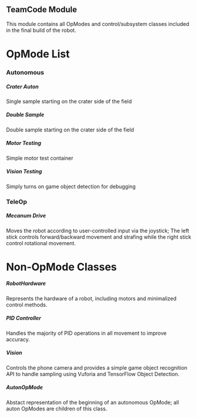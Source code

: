 ## TeamCode Module

This module contains all OpModes and control/subsystem classes included in the final build of the robot.

# OpMode List
### Autonomous
##### Crater Auton
Single sample starting on the crater side of the field
##### Double Sample
Double sample starting on the crater side of the field
##### Motor Testing
Simple motor test container
##### Vision Testing
Simply turns on game object detection for debugging

### TeleOp
##### Mecanum Drive
Moves the robot according to user-controlled input via the joystick; The left stick controls forward/backward movement and strafing while the right stick control rotational movement.

# Non-OpMode Classes
##### RobotHardware
Represents the hardware of a robot, including motors and minimalized control methods.
##### PID Controller
Handles the majority of PID operations in all movement to improve accuracy.
##### Vision
Controls the phone camera and provides a simple game object recognition API to handle sampling using Vuforia and TensorFlow Object Detection.
##### AutonOpMode
Abstact representation of the beginning of an autonomous OpMode; all auton OpModes are children of this class.
